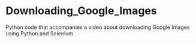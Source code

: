 # Downloading_Google_Images
Python code that accompanies a video about downloading Google Images using Python and Selenium
